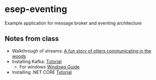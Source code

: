 # esep-eventing
Example application for message broker and eventing architecture

## Notes from class
* Walkthrough of streams: [A fun story of otters communicating in the woods](https://www.gentlydownthe.stream)
* Installing Kafka: [Tutorial](https://kafka.apache.org/quickstart)
  * For windows [Windows Guide](https://www.geeksforgeeks.org/how-to-install-and-run-apache-kafka-on-windows/)
* Installing .NET CORE [Tutorial](https://dotnet.microsoft.com/en-us/download/dotnet/3.1)
